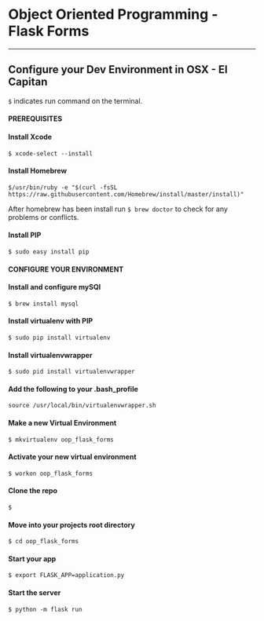 # Object Oriented Programming - Flask Forms
----------------------------------------------

## Configure your Dev Environment in OSX - El Capitan
`$` indicates run command on the terminal.

#### PREREQUISITES
#### Install Xcode

`$ xcode-select --install`

#### Install Homebrew

` $/usr/bin/ruby -e "$(curl -fsSL https://raw.githubusercontent.com/Homebrew/install/master/install)" `

After homebrew has been install run `$ brew doctor` to check for any problems or conflicts.

#### Install PIP
`$ sudo easy install pip`

#### CONFIGURE YOUR ENVIRONMENT
#### Install and configure mySQl
`$ brew install mysql`

#### Install virtualenv with PIP
`$ sudo pip install virtualenv`

#### Install virtualenvwrapper
`$ sudo pid install virtualenvwrapper`

#### Add the following to your .bash_profile
`source /usr/local/bin/virtualenvwrapper.sh`

#### Make a new Virtual Environment
`$ mkvirtualenv oop_flask_forms`

#### Activate your new virtual environment
`$ workon oop_flask_forms`

#### Clone the repo
`$ `

#### Move into your projects root directory
`$ cd oop_flask_forms`

#### Start your app
`$ export FLASK_APP=application.py`

#### Start the server
`$ python -m flask run`
